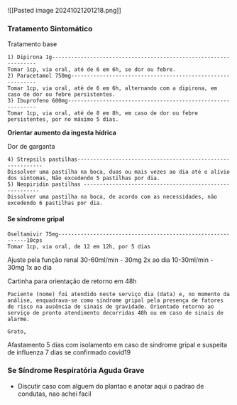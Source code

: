 ![[Pasted image 20241021201218.png]]

### Tratamento Sintomático

Tratamento base
```
1) Dipirona 1g-----------------------------------------------------------------
Tomar 1cp, via oral, até de 6 em 6h, se dor ou febre.
2) Paracetamol 750mg-----------------------------------------------------------
Tomar 1cp, via oral, até de 6 em 6h, alternando com a dipirona, em caso de dor ou febre persistentes.
3) Ibuprofeno 600mg------------------------------------------------------------
Tomar 1cp, via oral, até de 8 em 8h, em caso de dor ou febre persistentes, por no máximo 5 dias.
```
**Orientar aumento da ingesta hídrica**

Dor de garganta
```
4) Strepsils pastilhas-----------------------------------------------------------
Dissolver uma pastilha na boca, duas ou mais vezes ao dia até o alívio dos sintomas, Não excedendo 5 pastilhas por dia. 
5) Neopiridin pastilhas --------------------------------------------------------
Dissolver uma pastilha na boca, de acordo com as necessidades, não excedendo 6 pastilhas por dia.
```

#### Se síndrome gripal
```
Oseltamivir 75mg------------------------------------------------------------10cps
Tomar 1cp, via oral, de 12 em 12h, por 5 dias
```
Ajuste pela função renal
30-60ml/min - 30mg 2x ao dia
10-30ml/min - 30mg 1x ao dia

Cartinha para orientação de retorno em 48h
```
Paciente (nome) foi atendido neste serviço dia (data) e, no momento da análise, enquadrava-se como síndrome gripal pela presença de fatores de risco na ausência de sinais de gravidade. Orientado retorno ao serviço de pronto atendimento decorridas 48h ou em caso de sinais de alarme.

Grato,
```

Afastamento
5 dias com isolamento em caso de sindrome gripal e suspeita de influenza
7 dias se confirmado covid19
### Se Síndrome Respiratória Aguda Grave
- Discutir caso com alguem do plantao e anotar aqui o padrao de condutas, nao achei facil








